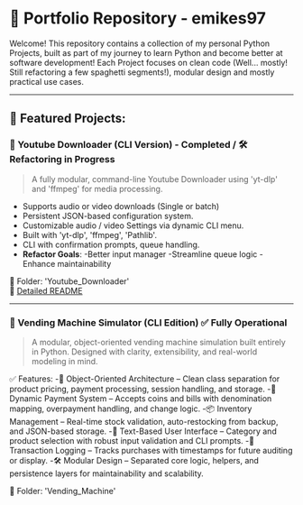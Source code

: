 # 💼 Portfolio Repository - emikes97

Welcome! This repository contains a collection of my personal Python Projects, built as part of my journey to learn Python and become better at software development!
Each Project focuses on clean code (Well... mostly! Still refactoring a few spaghetti segments!), modular design and mostly practical use cases.

---

## 📌 Featured Projects:

### 🎵 Youtube Downloader (CLI Version) - Completed / 🛠️ Refactoring in Progress
> A fully modular, command-line Youtube Downloader using 'yt-dlp' and 'ffmpeg' for media processing.

- Supports audio or video downloads (Single or batch)
- Persistent JSON-based configuration system.
- Customizable audio / video Settings via dynamic CLI menu. 
- Built with 'yt-dlp', 'ffmpeg', 'Pathlib'.
- CLI with confirmation prompts, queue handling.
- **Refactor Goals**: 
  -Better input manager
  -Streamline queue logic
  -Enhance maintainability

📂 Folder: 'Youtube_Downloader'  
📖 [Detailed README](Youtube_Downloader/README.md) 

---

### 🥤 Vending Machine Simulator (CLI Edition) ✅ Fully Operational
> A modular, object-oriented vending machine simulation built entirely in Python. Designed with clarity, extensibility, and real-world modeling in mind.

✅ Features:
-🧠 Object-Oriented Architecture – Clean class separation for product pricing, payment processing, session handling, and storage.
-💸 Dynamic Payment System – Accepts coins and bills with denomination mapping, overpayment handling, and change logic.
-📦 Inventory Management – Real-time stock validation, auto-restocking from backup, and JSON-based storage.
-💬 Text-Based User Interface – Category and product selection with robust input validation and CLI prompts.
-🧾 Transaction Logging – Tracks purchases with timestamps for future auditing or display.
-🛠️ Modular Design – Separated core logic, helpers, and persistence layers for maintainability and scalability.

📂 Folder: 'Vending_Machine'

